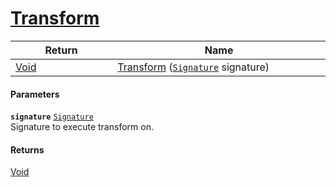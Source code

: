 # [Transform](./SimpleRenderingTransformation--Transform.md)



| Return<div><a href="#"><img width=225></a></div> | Name<div><a href="#"><img width=525></a></div> | 
| --- | --- | 
| [Void](https://docs.microsoft.com/en-us/dotnet/api/System.Void) | [Transform](./SimpleRenderingTransformation--Transform.md) ([`Signature`](./../Signature.md) signature) | 


#### Parameters
**`signature`**  [`Signature`](./../Signature.md)<br>Signature to execute transform on.
#### Returns
[Void](https://docs.microsoft.com/en-us/dotnet/api/System.Void)<br>
